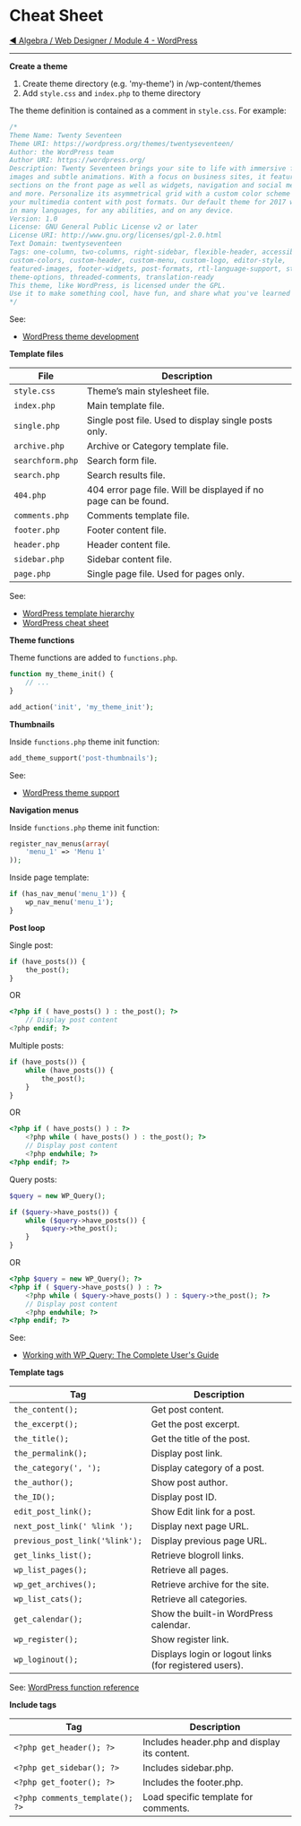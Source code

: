 # Cheat Sheet

[:arrow_backward: Algebra / Web Designer / Module 4 - WordPress](./)

---

**Create a theme**

1. Create theme directory (e.g. 'my-theme') in /wp-content/themes
2. Add `style.css` and `index.php` to theme directory

The theme definition is contained as a comment in `style.css`. For example:

```css
/*
Theme Name: Twenty Seventeen
Theme URI: https://wordpress.org/themes/twentyseventeen/
Author: the WordPress team
Author URI: https://wordpress.org/
Description: Twenty Seventeen brings your site to life with immersive featured
images and subtle animations. With a focus on business sites, it features multiple
sections on the front page as well as widgets, navigation and social menus, a logo,
and more. Personalize its asymmetrical grid with a custom color scheme and showcase
your multimedia content with post formats. Our default theme for 2017 works great
in many languages, for any abilities, and on any device.
Version: 1.0
License: GNU General Public License v2 or later
License URI: http://www.gnu.org/licenses/gpl-2.0.html
Text Domain: twentyseventeen
Tags: one-column, two-columns, right-sidebar, flexible-header, accessibility-ready,
custom-colors, custom-header, custom-menu, custom-logo, editor-style,
featured-images, footer-widgets, post-formats, rtl-language-support, sticky-post,
theme-options, threaded-comments, translation-ready
This theme, like WordPress, is licensed under the GPL.
Use it to make something cool, have fun, and share what you've learned with others.
*/
```

See:
- [WordPress theme development](https://codex.wordpress.org/Theme_Development)

**Template files**

| File | Description |
| - | - |
| `style.css` | Theme’s main stylesheet file. |
| `index.php` | Main template file. |
| `single.php` | Single post file. Used to display single posts only. |
| `archive.php` | Archive or Category template file. |
| `searchform.php` | Search form file. |
| `search.php` | Search results file. |
| `404.php` | 404 error page file. Will be displayed if no page can be found. |
| `comments.php` | Comments template file. |
| `footer.php` | Footer content file. |
| `header.php` | Header content file. |
| `sidebar.php` | Sidebar content file. |
| `page.php` | Single page file. Used for pages only. |

See:
- [WordPress template hierarchy](https://developer.wordpress.org/themes/basics/template-hierarchy/)
- [WordPress cheat sheet](https://cdn.rawgit.com/hostinger/banners/b2416e91/tutorials/pdf/Wordpress-Cheat-Sheet-V-1.pdf)

**Theme functions**

Theme functions are added to `functions.php`.

```php
function my_theme_init() {
    // ...
}

add_action('init', 'my_theme_init');
```

**Thumbnails**

Inside `functions.php` theme init function:

```php
add_theme_support('post-thumbnails');
```

See:
- [WordPress theme support](https://developer.wordpress.org/reference/functions/add_theme_support/)

**Navigation menus**

Inside `functions.php` theme init function:

```php
register_nav_menus(array(
    'menu_1' => 'Menu 1'
));
```

Inside page template:

```php
if (has_nav_menu('menu_1')) {
    wp_nav_menu('menu_1');
}
```

**Post loop**

Single post:

```php
if (have_posts()) {
    the_post();
}
```
OR

```php
<?php if ( have_posts() ) : the_post(); ?>
    // Display post content
<?php endif; ?>
```

Multiple posts:

```php
if (have_posts()) {
    while (have_posts()) {
        the_post();
    }
}
```

OR

```php
<?php if ( have_posts() ) : ?>
    <?php while ( have_posts() ) : the_post(); ?>
    // Display post content
    <?php endwhile; ?>
<?php endif; ?>
```

Query posts:

```php
$query = new WP_Query();

if ($query->have_posts()) {
    while ($query->have_posts()) {
        $query->the_post();
    }
}
```

OR

```php
<?php $query = new WP_Query(); ?>
<?php if ( $query->have_posts() ) : ?>
    <?php while ( $query->have_posts() ) : $query->the_post(); ?>
    // Display post content
    <?php endwhile; ?>
<?php endif; ?>
```

See:
- [Working with WP_Query: The Complete User's Guide](https://wpshout.com/courses/wp_query/)

**Template tags**

| Tag | Description |
| --- | --- |
| `the_content();` | Get post content. |
| `the_excerpt();` | Get the post excerpt. |
| `the_title();` | Get the title of the post. |
| `the_permalink();` | Display post link. |
| `the_category(', ');` | Display category of a post. |
| `the_author();` | Show post author. |
| `the_ID();` | Display post ID. |
| `edit_post_link();` | Show Edit link for a post. |
| `next_post_link(' %link ');` | Display next page URL. |
| `previous_post_link('%link');` | Display previous page URL. |
| `get_links_list();` | Retrieve blogroll links. |
| `wp_list_pages();` | Retrieve all pages. |
| `wp_get_archives();` | Retrieve archive for the site. |
| `wp_list_cats();` | Retrieve all categories. |
| `get_calendar();` | Show the built-in WordPress calendar. |
| `wp_register();` | Show register link. |
| `wp_loginout();` | Displays login or logout links (for registered users). |

See: [WordPress function reference](https://codex.wordpress.org/Function_Reference)

**Include tags**

| Tag | Description |
| --- | --- |
| `<?php get_header(); ?>` | Includes header.php and display its content. |
| `<?php get_sidebar(); ?>` | Includes sidebar.php. |
| `<?php get_footer(); ?>` | Includes the footer.php. |
| `<?php comments_template(); ?>` | Load specific template for comments. | 
